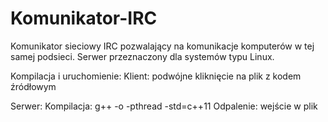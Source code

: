 # Komunikator-IRC
Komunikator sieciowy IRC pozwalający na komunikacje komputerów w tej samej podsieci. 
Serwer przeznaczony dla systemów typu Linux.

Kompilacja i uruchomienie: 
Klient: podwójne kliknięcie na plik z kodem źródłowym 

Serwer:
Kompilacja: g++ <fileName> -o <outputFileName> -pthread -std=c++11
Odpalenie: wejście w plik <outputFileName>
